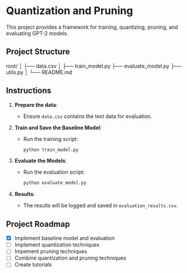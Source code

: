 # Quantization and Pruning 

This project provides a framework for training, quantizing, pruning, and evaluating GPT-2 models.

## Project Structure
root/
│
├── data.csv
│
├── train_model.py
├── evaluate_model.py
├── utils.py
│
└── README.md

## Instructions

1. **Prepare the data**:
    - Ensure `data.csv` contains the text data for evaluation.

2. **Train and Save the Baseline Model**:
    - Run the training script:
      ```sh
      python train_model.py
      ```

3. **Evaluate the Models**:
    - Run the evaluation script:
      ```sh
      python evaluate_model.py
      ```

4. **Results**:
    - The results will be logged and saved in `evaluation_results.csv`.

## Project Roadmap
- [x] Implement baseline model and evaluation
- [ ] Implement quantization techniques
- [ ] Impement pruning techniques
- [ ] Combine quantization and pruning techniques
- [ ] Create tutorials
